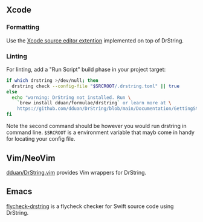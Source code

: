 ## Xcode

### Formatting

Use the [Xcode source editor extention][] implemented on top of DrString.

[Xcode source editor extention]: https://apps.apple.com/us/app/drstring/id1523251484?mt=12

### Linting

For linting, add a "Run Script" build phase in your project target:

```bash
if which drstring >/dev/null; then
  drstring check --config-file "$SRCROOT/.drstring.toml" || true
else
  echo "warning: DrString not installed. Run \
    `brew install dduan/formulae/drstring` or learn more at \
    https://github.com/dduan/DrString/blob/main/Documentation/GettingStarted.md#install"
fi
```

Note the second command should be however you would run drstring in command
line. `$SRCROOT` is a environment variable that mayb come in handy for locating
your config file.

## Vim/NeoVim

[dduan/DrString.vim](https://github.com/dduan/DrString.vim) provides Vim
wrappers for DrString.

## Emacs

[flycheck-drstring](https://github.com/danielmartin/flycheck-drstring) is
a flycheck checker for Swift source code using DrString.
